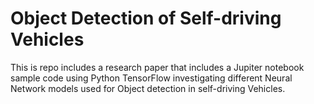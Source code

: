 # Object Detection of Self-driving Vehicles
This is repo includes a research paper that includes a Jupiter notebook sample code using Python TensorFlow investigating different Neural Network models used for Object detection in self-driving Vehicles.
